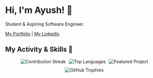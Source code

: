 # Hi, I'm Ayush! 👋

Student & Aspiring Software Engineer.

[My Portfolio](https://m-portfolio-green.vercel.app/)  |  [My LinkedIn](https://www.linkedin.com/in/ayush-sri/)

## My Activity & Skills 🌟
<div style="display: flex; flex-wrap: wrap; gap: 10px; justify-content: center;">
  <img src="https://github-readme-streak-stats.herokuapp.com/?user=axxyush&theme=radical" alt="Contribution Streak" />
  <img src="https://github-readme-stats.vercel.app/api/top-langs/?username=axxyush&layout=compact&theme=radical" alt="Top Languages" />
  <img src="https://github-readme-stats.vercel.app/api/pin/?username=axxyush&repo=pehcharm&theme=radical" alt="Featured Project" />
  <img src="https://github-profile-trophy.vercel.app/?username=axxyush&theme=radical&margin-w=15&margin-h=15" alt="GitHub Trophies" />
</div>

<!--
**axxyush/axxyush** is a ✨ _special_ ✨ repository because its `README.md` (this file) appears on your GitHub profile.

Here are some ideas to get you started:

- 🔭 I’m currently working on ...
- 🌱 I’m currently learning ...
- 👯 I’m looking to collaborate on ...
- 🤔 I’m looking for help with ...
- 💬 Ask me about ...
- 📫 How to reach me: ...
- 😄 Pronouns: ...
- ⚡ Fun fact: ...
-->
